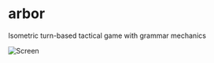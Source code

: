 # arbor
Isometric turn-based tactical game with grammar mechanics

![Screen](https://github.com/emrakul/arbor/screen.png)
